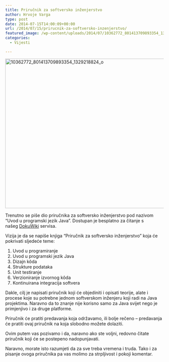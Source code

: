 ```yaml
---
title: Priručnik za softversko inženjerstvo
author: Hrvoje Varga
type: post
date: 2014-07-15T14:00:09+00:00
url: /2014/07/15/prirucnik-za-softversko-inzenjerstvo/
featured_image: /wp-content/uploads/2014/07/10362772_801413709893354_1329218824_o.jpg
categories:
  - Vijesti

---
```

<a href="https://i1.wp.com/www.opensource-osijek.org/wordpress/wp-content/uploads/2014/07/10362772_801413709893354_1329218824_o.jpg?ssl=1" data-rel="lightbox-0" title=""><img class="aligncenter wp-image-1705 size-large" src="https://i1.wp.com/www.opensource-osijek.org/wordpress/wp-content/uploads/2014/07/10362772_801413709893354_1329218824_o.jpg?resize=720%2C476&#038;ssl=1" alt="10362772_801413709893354_1329218824_o" width="720" height="476" srcset="https://i1.wp.com/www.opensource-osijek.org/wordpress/wp-content/uploads/2014/07/10362772_801413709893354_1329218824_o.jpg?resize=1024%2C678&ssl=1 1024w, https://i1.wp.com/www.opensource-osijek.org/wordpress/wp-content/uploads/2014/07/10362772_801413709893354_1329218824_o.jpg?resize=150%2C99&ssl=1 150w, https://i1.wp.com/www.opensource-osijek.org/wordpress/wp-content/uploads/2014/07/10362772_801413709893354_1329218824_o.jpg?resize=300%2C198&ssl=1 300w, https://i1.wp.com/www.opensource-osijek.org/wordpress/wp-content/uploads/2014/07/10362772_801413709893354_1329218824_o.jpg?w=2000&ssl=1 2000w" sizes="(max-width: 720px) 100vw, 720px" data-recalc-dims="1" /></a>

Trenutno se piše dio priručnika za softversko inženjerstvo pod nazivom &#8220;Uvod u programski jezik Java&#8221;. Dostupan je besplatno za čitanje s našeg <a title="Priručnik za softversko injženjerstvo" href="https://www.opensource-osijek.org/dokuwiki/wiki:knjige:prirucnik_za_softversko_inzenjerstvo:uvod_u_programski_jezik_java" target="_blank">DokuWiki</a> servisa.

Vizija je da se napiše knjiga &#8220;Priručnik za softversko inženjerstvo&#8221; koja će pokrivati sljedeće teme:

  1. Uvod u programiranje
  2. Uvod u programski jezik Java
  3. Dizajn kôda
  4. Strukture podataka
  5. Unit testiranje
  6. Verzioniranje izvornog kôda
  7. Kontinuirana integracija softvera

Dakle, cilj je napisati priručnik koji će objediniti i opisati teorije, alate i procese koje su potrebne jednom softverskom inženjeru koji radi na Java projektima. Naravno da to znanje nije korisno samo za Java svijet nego je primjenjivo i za druge platforme.

Priručnik će pratiti predavanja koja održavamo, ili bolje rečeno &#8211; predavanja će pratiti ovaj priručnik na koja slobodno možete dolaziti.

Ovim putem vas pozivamo i da, naravno ako ste voljni, redovno čitate priručnik koji će se postepeno nadopunjavati.

Naravno, morate isto razumjeti da za sve treba vremena i truda. Tako i za pisanje ovoga priručnika pa vas molimo za strpljivost i pokoji komentar.